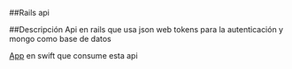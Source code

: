 ##Rails api

##Descripción
Api en rails que usa json web tokens para la autenticación y mongo como base de datos

[App](https://github.com/vincent1bt/swift-app) en swift que consume esta api
